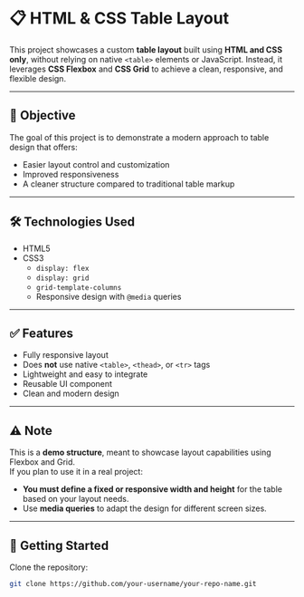 # 📋 HTML & CSS Table Layout

This project showcases a custom **table layout** built using **HTML and CSS only**, without relying on native `<table>` elements or JavaScript. Instead, it leverages **CSS Flexbox** and **CSS Grid** to achieve a clean, responsive, and flexible design.

---

## 🎯 Objective

The goal of this project is to demonstrate a modern approach to table design that offers:

- Easier layout control and customization
- Improved responsiveness
- A cleaner structure compared to traditional table markup

---

## 🛠️ Technologies Used

- HTML5
- CSS3
  - `display: flex`
  - `display: grid`
  - `grid-template-columns`
  - Responsive design with `@media` queries

---

## ✅ Features

- Fully responsive layout
- Does **not** use native `<table>`, `<thead>`, or `<tr>` tags
- Lightweight and easy to integrate
- Reusable UI component
- Clean and modern design

---

## ⚠️ Note

This is a **demo structure**, meant to showcase layout capabilities using Flexbox and Grid.  
If you plan to use it in a real project:

- **You must define a fixed or responsive width and height** for the table based on your layout needs.
- Use **media queries** to adapt the design for different screen sizes.

---

## 🚀 Getting Started

Clone the repository:

```bash
git clone https://github.com/your-username/your-repo-name.git
